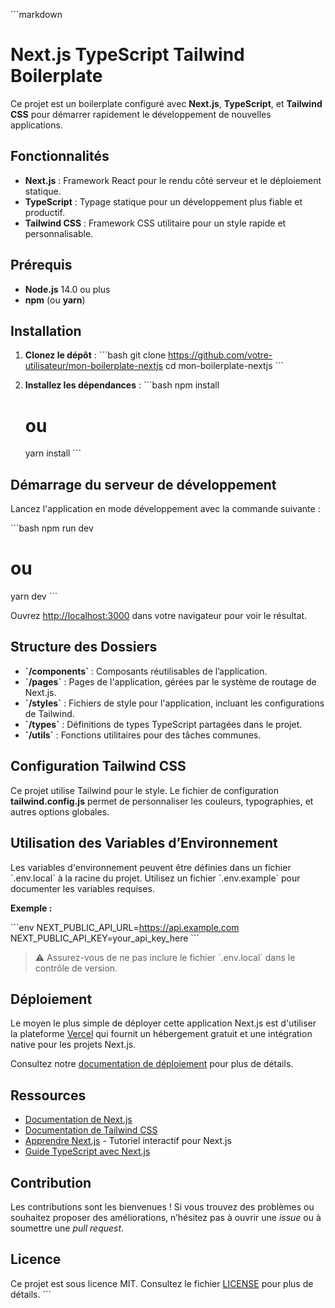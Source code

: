 \`\`\`markdown

# Next.js TypeScript Tailwind Boilerplate

Ce projet est un boilerplate configuré avec **Next.js**, **TypeScript**, et **Tailwind CSS** pour démarrer rapidement le développement de nouvelles applications.

## Fonctionnalités

- **Next.js** : Framework React pour le rendu côté serveur et le déploiement statique.
- **TypeScript** : Typage statique pour un développement plus fiable et productif.
- **Tailwind CSS** : Framework CSS utilitaire pour un style rapide et personnalisable.

## Prérequis

- **Node.js** 14.0 ou plus
- **npm** (ou **yarn**)

## Installation

1. **Clonez le dépôt** :
   \`\`\`bash
   git clone https://github.com/votre-utilisateur/mon-boilerplate-nextjs
   cd mon-boilerplate-nextjs
   \`\`\`

2. **Installez les dépendances** :
   \`\`\`bash
   npm install
   # ou
   yarn install
   \`\`\`

## Démarrage du serveur de développement

Lancez l'application en mode développement avec la commande suivante :

\`\`\`bash
npm run dev

# ou

yarn dev
\`\`\`

Ouvrez [http://localhost:3000](http://localhost:3000) dans votre navigateur pour voir le résultat.

## Structure des Dossiers

- **\`/components\`** : Composants réutilisables de l’application.
- **\`/pages\`** : Pages de l'application, gérées par le système de routage de Next.js.
- **\`/styles\`** : Fichiers de style pour l'application, incluant les configurations de Tailwind.
- **\`/types\`** : Définitions de types TypeScript partagées dans le projet.
- **\`/utils\`** : Fonctions utilitaires pour des tâches communes.

## Configuration Tailwind CSS

Ce projet utilise Tailwind pour le style. Le fichier de configuration **tailwind.config.js** permet de personnaliser les couleurs, typographies, et autres options globales.

## Utilisation des Variables d’Environnement

Les variables d'environnement peuvent être définies dans un fichier \`.env.local\` à la racine du projet. Utilisez un fichier \`.env.example\` pour documenter les variables requises.

**Exemple :**

\`\`\`env
NEXT_PUBLIC_API_URL=https://api.example.com
NEXT_PUBLIC_API_KEY=your_api_key_here
\`\`\`

> ⚠️ Assurez-vous de ne pas inclure le fichier \`.env.local\` dans le contrôle de version.

## Déploiement

Le moyen le plus simple de déployer cette application Next.js est d'utiliser la plateforme [Vercel](https://vercel.com/) qui fournit un hébergement gratuit et une intégration native pour les projets Next.js.

Consultez notre [documentation de déploiement](https://nextjs.org/docs/app/building-your-application/deploying) pour plus de détails.

## Ressources

- [Documentation de Next.js](https://nextjs.org/docs)
- [Documentation de Tailwind CSS](https://tailwindcss.com/docs)
- [Apprendre Next.js](https://nextjs.org/learn) - Tutoriel interactif pour Next.js
- [Guide TypeScript avec Next.js](https://nextjs.org/docs/basic-features/typescript)

## Contribution

Les contributions sont les bienvenues ! Si vous trouvez des problèmes ou souhaitez proposer des améliorations, n’hésitez pas à ouvrir une _issue_ ou à soumettre une _pull request_.

## Licence

Ce projet est sous licence MIT. Consultez le fichier [LICENSE](LICENSE) pour plus de détails.
\`\`\`
